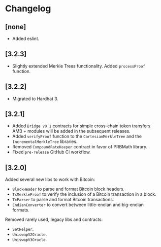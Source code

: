 # Changelog

## [none]

- Added eslint.

## [3.2.3]

- Slightly extended Merkle Trees functionality. Added `processProof` function.

## [3.2.2]

- Migrated to Hardhat 3.

## [3.2.1]

- Added `Bridge v0.1` contracts for simple cross-chain token transfers. AMB + modules will be added in the subsequent releases.
- Added `verifyProof` function to the `CartesianMerkleTree` and the `IncrementalMerkleTree` libraries.
- Removed `CompoundRateKeeper` contract in favor of PRBMath library.
- Fixed `pre-release` GitHub CI workflow.

## [3.2.0]

Added several new libs to work with Bitcoin:

- `BlockHeader` to parse and format Bitcoin block headers.
- `TxMerkleProof` to verify the inclusion of a Bitcoin transaction in a block.
- `TxParser` to parse and format Bitcoin transactions.
- `EndianConverter` to convert between little-endian and big-endian formats.

Removed rarely used, legacy libs and contracts:

- `SetHelper`.
- `UniswapV2Oracle`.
- `UniswapV3Oracle`.
